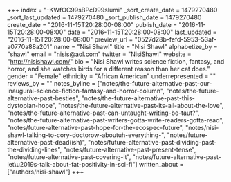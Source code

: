 +++
index = "-KWfOC99sBPcD99slumi"
_sort_create_date = 1479270480
_sort_last_updated = 1479270480
_sort_publish_date = 1479270480
create_date = "2016-11-15T20:28:00-08:00"
publish_date = "2016-11-15T20:28:00-08:00"
date = "2016-11-15T20:28:00-08:00"
last_updated = "2016-11-15T20:28:00-08:00"
preview_url = "0527d28b-fefd-5953-53af-a0770a88a201"
name = "Nisi Shawl"
title = "Nisi Shawl"
alphabetize_by = "shawl"
email = "nisis@aol.com"
twitter = "NisiShawl"
website = "http://nisishawl.com/"
bio = "Nisi Shawl writes science fiction, fantasy, and horror, and she watches birds for a different reason than her cat does."
gender = "Female"
ethnicity = "African American"
underrepresented = ""
reviews_by = ""
notes_byline = ["notes/the-future-alternative-past-our-inaugural-science-fiction-fantasy-and-horror-column", "notes/the-future-alternative-past-besties", "notes/the-future-alternative-past-this-dystopian-hope", "notes/the-future-alternative-past-its-all-about-the-love", "notes/the-future-alternative-past-can-untaught-writing-be-taut?", "notes/the-future-alternative-past-writers-gotta-write-readers-gotta-read", "notes/future-alternative-past-hope-for-the-ecospec-future", "notes/nisi-shawl-talking-to-cory-doctorow-aboutuh-everything-", "notes/future-alternative-past-dead(ish)", "notes/future-alternative-past-dividing-past-the-dividing-lines", "notes/future-alternative-past-present-tense", "notes/future-alternative-past-covering-it", "notes/future-alternative-past-let\u2019s-talk-about-fat-positivity-in-sci-fi"]
written_about = ["authors/nisi-shawl"]
+++

